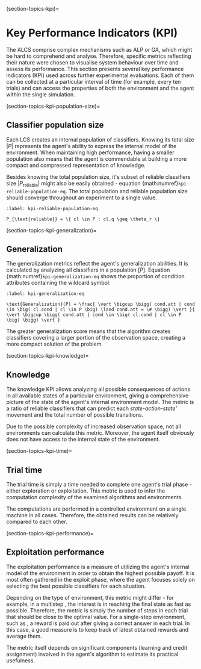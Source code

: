 (section-topics-kpi)=
# Key Performance Indicators (KPI)

The ALCS comprise complex mechanisms such as ALP or GA, which might be hard to comprehend and analyse. Therefore, specific metrics reflecting their nature were chosen to visualise system behaviour over time and assess its performance. This section presents several key performance indicators (KPI) used across further experimental evaluations. Each of them can be collected at a particular interval of time (for example, every ten trials) and can access the properties of both the environment and the agent within the single simulation.

(section-topics-kpi-population-size)=
## Classifier population size
Each LCS creates an internal population of classifiers. Knowing its total size $|P|$ represents the agent's ability to express the internal model of the environment. When maintaining high performance, having a smaller population also means that the agent is commendable at building a more compact and compressed representation of knowledge.

Besides knowing the total population size, it's subset of reliable classifiers size $|P_{\text{reliable}}|$ might also be easily obtained - equation {math:numref}`kpi-reliable-population-eq`. The total population and reliable population size should converge throughout an experiment to a single value.

```{math}
:label: kpi-reliable-population-eq 

P_{\text{reliable}} = \{ cl \in P : cl.q \geq \theta_r \}
```

(section-topics-kpi-generalization)=
## Generalization
The generalization metrics reflect the agent's generalization abilities. It is calculated by analyzing all classifiers in a population $[P]$. Equation {math:numref}`kpi-generalization-eq` shows the proportion of condition attributes containing the wildcard symbol.

```{math}
:label: kpi-generalization-eq

\text{Generalization}(P) = \frac{ \vert \bigcup \bigg( cond.att | cond \in \big( cl.cond | cl \in P \big) \land cond.att = \# \bigg) \vert }{ \vert \bigcup \bigg( cond.att | cond \in \big( cl.cond | cl \in P \big) \bigg) \vert }
```

The greater generalization score means that the algorithm creates classifiers covering a larger portion of the observation space, creating a more compact solution of the problem.

(section-topics-kpi-knowledge)=
## Knowledge
The knowledge KPI allows analyzing all possible consequences of actions in all available states of a particular environment, giving a comprehensive picture of the state of the agent's internal environment model. The metric is a ratio of reliable classifiers that can predict each _state-action-state'_ movement and the total number of possible transitions. 

Due to the possible complexity of increased observation space, not all environments can calculate this metric. Moreover, the agent itself obviously does not have access to the internal state of the environment.

(section-topics-kpi-time)=
## Trial time
The trial time is simply a time needed to complete one agent's trial phase - either exploration or exploitation. This metric is used to infer the computation complexity of the examined algorithms and environments.

The computations are performed in a controlled environment on a single machine in all cases. Therefore, the obtained results can be relatively compared to each other.

(section-topics-kpi-performance)=
## Exploitation performance
The exploitation performance is a measure of utilizing the agent's internal model of the environment in order to obtain the highest possible payoff. It is most often gathered in the exploit phase, where the agent focuses solely on selecting the best possible classifiers for each situation.

Depending on the type of environment, this metric might differ - for example, in a multistep [](section-topics-environments-corridor), the interest is in reaching the final state as fast as possible. Therefore, the metric is simply the number of steps in each trial that should be close to the optimal value. For a single-step environment, such as [](section-topics-environments-rmpx), a reward is paid out after giving a correct answer in each trial. In this case, a good measure is to keep track of latest obtained rewards and average them.

The metric itself depends on significant components (learning and credit assignment) involved in the agent's algorithm to estimate its practical usefulness. 